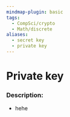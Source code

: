 ```yaml
---
mindmap-plugin: basic
tags:
  - CompSci/crypto
  - Math/discrete
aliases:
  - secret key
  - private key
---
```

# Private key
### Description:
- hehe


